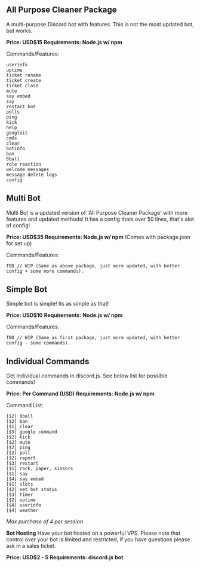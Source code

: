 ## All Purpose Cleaner Package
A multi-purpose Discord bot with features. This is not the most updated bot, but works.

**Price: USD$15**
**Requirements: Node.js w/ npm**

Commands/Features:
```
userinfo
uptime
ticket rename
ticket create
ticket close
mute
say embed
say
restart bot
polls
ping
kick
help
googleit
cmds
clear
botinfo
ban
8ball
role reaction
welcome messages
message delete logs
config
```

## Multi Bot
Multi Bot is a updated version of 'All Purpose Cleaner Package' with more features and updated methods! It has a config thats over 50 lines, that's alot of config!

**Price: USD$35**
**Requirements: Node.js w/ npm** (Comes with package.json for set up)

Commands/Features:
```
TBD // WIP (Same as above package, just more updated, with better config + some more commands).
```

## Simple Bot
Simple bot is simple! Its as simple as that!

**Price: USD$10**
**Requirements: Node.js w/ npm**

Commands/Features:
```
TBD // WIP (Same as first package, just more updated, with better config - some commands).
```

## Individual Commands
Get individual commands in discord.js. See below list for possible commands!

**Price: Per Command (USD)**
**Requirements: Node.js w/ npm**

Command List:
```
[$2] 8ball
[$2] ban
[$1] clear
[$3] google command
[$2] kick
[$2] mute
[$2] ping
[$2] poll
[$2] report
[$3] restart
[$1] rock, paper, sissors
[$1] say
[$4] say embed
[$1] slots
[$2] set bot status
[$3] timer
[$2] uptime
[$4] userinfo
[$4] weather
```
*Max purchase of 4 per session*

**__Bot Hosting__**
Have your bot hosted on a powerful VPS. Please note that control over your bot is limited and restricted, if you have questions please ask in a sales ticket.

**Price: USD$2 - 5**
**Requirements: discord.js bot**

